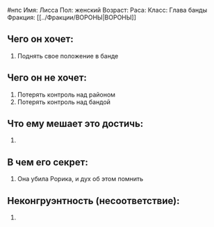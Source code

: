 
#нпс
Имя: Лисса
Пол: женский
Возраст:
Раса:
Класс: Глава банды
Фракция: [[../Фракции/ВОРОНЫ|ВОРОНЫ]]
## Чего он хочет:
1. Поднять свое положение в банде
## Чего он не хочет:
1. Потерять контроль над районом 
2. Потерять контроль над бандой
## Что ему мешает это достичь:
1. 
## В чем его секрет:
1. Она убила Рорика, и дух об этом помнить
## Неконгруэнтность (несоответствие):
1. 